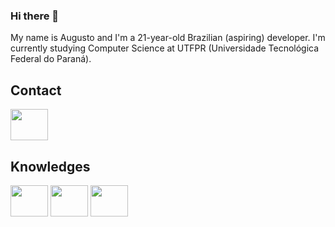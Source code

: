 ### Hi there 👋

My name is Augusto and I'm a 21-year-old Brazilian (aspiring) developer. I'm currently studying Computer Science at UTFPR (Universidade Tecnológica Federal do Paraná).

## Contact
<a href="https://www.linkedin.com/in/augustopadilha/">
  <img src="https://cdn.jsdelivr.net/gh/devicons/devicon/icons/linkedin/linkedin-original.svg" align="center" height="50" width="60">
</a>

## Knowledges

<div>
  
  <img src="https://cdn.jsdelivr.net/gh/devicons/devicon/icons/java/java-original.svg" align="center" height="50" width="60">
  
  <img src="https://cdn.jsdelivr.net/gh/devicons/devicon/icons/c/c-original.svg" align="center" height="50" width="60">
          
  <img src="https://cdn.jsdelivr.net/gh/devicons/devicon/icons/flutter/flutter-original.svg" align="center" height="50" width="60">
          
</div>
